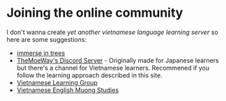 # Joining the online community

I don't wanna create _yet another vietnamese language learning server_ so here are some suggestions:
 
- [immerse in trees](https://discord.gg/jJjaCH3Bc2)
- [TheMoeWay's Discord Server](https://discord.gg/nhqjydaR8j) - Originally made for Japanese learners but there's a channel for Vietnamese learners. Recommened if you follow the learning approach described in this site.
- [Vietnamese Learning Group](https://discord.com/invite/qdkn3Wqgaf)
- [Vietnamese English Muong Studies](https://discord.gg/FSntTjy)